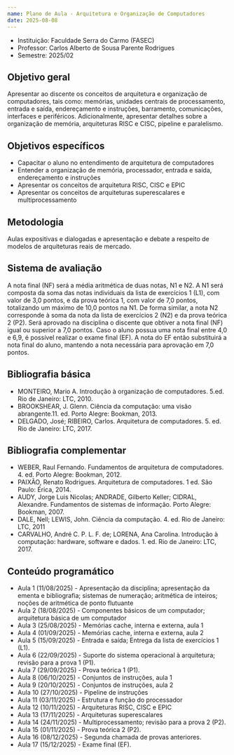```yaml
---
name: Plano de Aula - Arquitetura e Organização de Computadores
date: 2025-08-08
---
```


* Instituição: Faculdade Serra do Carmo (FASEC)
* Professor: Carlos Alberto de Sousa Parente Rodrigues
* Semestre: 2025/02

## Objetivo geral
Apresentar ao discente os conceitos de arquitetura e organização de computadores, tais como: memórias, unidades centrais
de processamento, entrada e saída, endereçamento e instruções, barramento, comunicações, interfaces e periféricos.
Adicionalmente, apresentar detalhes sobre a organização de memória, arquiteturas RISC e CISC, pipeline e paralelismo.

## Objetivos específicos
* Capacitar o aluno no entendimento de arquitetura de computadores
* Entender a organização de memória, processador, entrada e saída, endereçamento e instruções
* Apresentar os conceitos de arquitetura RISC, CISC e EPIC
* Apresentar os conceitos de arquiteturas superescalares e multiprocessamento

## Metodologia
Aulas expositivas e dialogadas e apresentação e debate a respeito de modelos de arquiteturas reais de mercado.

## Sistema de avaliação
A nota final (NF) será a média aritmética de duas notas, N1 e N2. A N1 será composta da soma das notas individuais da 
lista de exercícios 1 (L1), com valor de 3,0 pontos, e da prova teórica 1, com valor de 7,0 pontos, totalizando um 
máximo de 10,0 pontos na N1. De forma similar, a nota N2 corresponde à soma da nota da lista de exercícios 2 (N2) e da 
prova teórica 2 (P2). Será aprovado na disciplina o discente que obtiver a nota final (NF) igual ou superior a 7,0 
pontos. Caso o aluno possua uma nota final entre 4,0 e 6,9, é possível realizar o exame final (EF). A nota do EF então 
substituirá a nota final do aluno, mantendo a nota necessária para aprovação em 7,0 pontos.

## Bibliografia básica
* MONTEIRO, Mario A. Introdução à organização de computadores. 5.ed. Rio de Janeiro: LTC, 2010.
* BROOKSHEAR, J. Glenn. Ciência da computação: uma visão abrangente.11. ed. Porto Alegre: Bookman, 2013.
* DELGADO, José; RIBEIRO, Carlos. Arquitetura de computadores. 5. ed. Rio de Janeiro: LTC, 2017.

## Bibliografia complementar
* WEBER, Raul Fernando. Fundamentos de arquitetura de computadores. 4. ed. Porto Alegre: Bookman, 2012.
* PAIXÃO, Renato Rodrigues. Arquitetura de computadores. 1 ed. São Paulo: Érica, 2014.
* AUDY, Jorge Luis Nicolas; ANDRADE, Gilberto Keller; CIDRAL, Alexandre. Fundamentos de sistemas de informação. Porto Alegre: Bookman, 2007.
* DALE, Nell; LEWIS, John. Ciência da computação. 4. ed. Rio de Janeiro: LTC, 2011
* CARVALHO, André C. P. L. F. de; LORENA, Ana Carolina. Introdução à computação: hardware, software e dados. 1. ed. Rio de Janeiro: LTC, 2017.

## Conteúdo programático
* Aula 1 (11/08/2025) - Apresentação da disciplina; apresentação da ementa e bibliografia; sistemas de numeração; aritmética de inteiros; noções de aritmética de ponto flutuante
* Aula 2 (18/08/2025) - Componentes básicos de um computador; arquitetura básica de um computador
* Aula 3 (25/08/2025) - Memórias cache, interna e externa, aula 1
* Aula 4 (01/09/2025) - Memórias cache, interna e externa, aula 2
* Aula 5 (15/09/2025) - Entrada e saída; Entrega da lista de exercícios 1 (L1).
* Aula 6 (22/09/2025) - Suporte do sistema operacional à arquitetura; revisão para a prova 1 (P1).
* Aula 7 (29/09/2025) - Prova teórica 1 (P1).
* Aula 8 (06/10/2025) - Conjuntos de instruções, aula 1
* Aula 9 (20/10/2025) - Conjuntos de instruções, aula 2
* Aula 10 (27/10/2025) - Pipeline de instruções
* Aula 11 (03/11/2025) - Estrutura e função do processador
* Aula 12 (10/11/2025) - Arquiteturas RISC, CISC e EPIC
* Aula 13 (17/11/2025) - Arquiteturas superescalares
* Aula 14 (24/11/2025) - Multiprocessamento; revisão para a prova 2 (P2).
* Aula 15 (01/11/2025) - Prova teórica 2 (P2).
* Aula 16 (08/12/2025) - Segunda chamada de provas anteriores.
* Aula 17 (15/12/2025) - Exame final (EF). 
